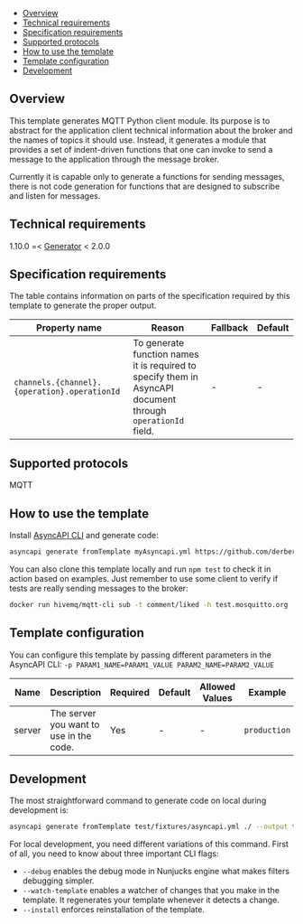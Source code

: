 - [Overview](#overview)
- [Technical requirements](#technical-requirements)
- [Specification requirements](#specification-requirements)
- [Supported protocols](#supported-protocols)
- [How to use the template](#how-to-use-the-template)
- [Template configuration](#template-configuration)
- [Development](#development)

## Overview

This template generates MQTT Python client module. Its purpose is to abstract for the application client technical information about the broker and the names of topics it should use. Instead, it generates a module that provides a set of indent-driven functions that one can invoke to send a message to the application through the message broker.

Currently it is capable only to generate a functions for sending messages, there is not code generation for functions that are designed to subscribe and listen for messages.

## Technical requirements

1.10.0 =< [Generator](https://github.com/asyncapi/generator/) < 2.0.0

## Specification requirements

The table contains information on parts of the specification required by this template to generate the proper output.

Property name | Reason | Fallback | Default
---|---|---|---
`channels.{channel}.{operation}.operationId` | To generate function names it is required to specify them in AsyncAPI document through `operationId` field.  | - | -

## Supported protocols

MQTT

## How to use the template

Install [AsyncAPI CLI](https://github.com/asyncapi/cli) and generate code:

```bash
asyncapi generate fromTemplate myAsyncapi.yml https://github.com/derberg/python-mqtt-client-template --output test/project --force-write --param server=dev
```

You can also clone this template locally and run `npm test` to check it in action based on examples. Just remember to use some client to verify if tests are really sending messages to the broker:

```bash
docker run hivemq/mqtt-cli sub -t comment/liked -h test.mosquitto.org
```

## Template configuration

You can configure this template by passing different parameters in the AsyncAPI CLI: `-p PARAM1_NAME=PARAM1_VALUE PARAM2_NAME=PARAM2_VALUE`

Name | Description | Required | Default | Allowed Values | Example
---|---|---|---|---|---
|server|The server you want to use in the code.|Yes| - | - | `production`|

## Development

The most straightforward command to generate code on local during development is:
```bash
asyncapi generate fromTemplate test/fixtures/asyncapi.yml ./ --output test/project --force-write --param server=dev
```

For local development, you need different variations of this command. First of all, you need to know about three important CLI flags:
- `--debug` enables the debug mode in Nunjucks engine what makes filters debugging simpler. 
- `--watch-template` enables a watcher of changes that you make in the template. It regenerates your template whenever it detects a change.
- `--install` enforces reinstallation of the template.